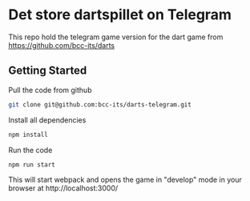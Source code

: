 # Det store dartspillet on Telegram

This repo hold the telegram game version for the dart game from https://github.com/bcc-its/darts

## Getting Started

Pull the code from github

```sh
git clone git@github.com:bcc-its/darts-telegram.git
```

Install all dependencies

```sh
npm install
```

Run the code

```sh
npm run start
```

This will start webpack and opens the game in "develop" mode in your browser at http://localhost:3000/
